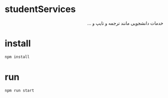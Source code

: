 # studentServices

<div dir="rtl">
خدمات دانشجویی مانند ترجمه و تایپ و ...
</div>

# install

```bash
npm install
```

# run

```bash
npm run start
```
